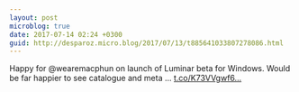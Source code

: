 ```yaml
---
layout: post
microblog: true
date: 2017-07-14 02:24 +0300
guid: http://desparoz.micro.blog/2017/07/13/t885641033807278086.html
---
```

Happy for @wearemacphun on launch of Luminar beta for Windows. 
 Would be far happier to see catalogue and meta ... [t.co/K73VVgwf6...](https://t.co/K73VVgwf6V)
